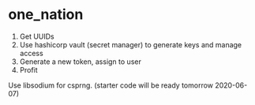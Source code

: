 # one_nation

1. Get UUIDs
2. Use hashicorp vault (secret manager) to generate keys and manage access
3. Generate a new token, assign to user
4. Profit

Use libsodium for csprng. (starter code will be ready tomorrow 2020-06-07)
